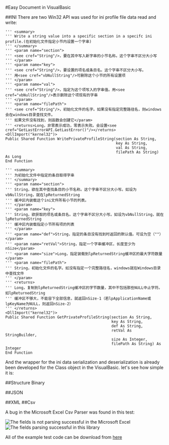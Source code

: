 #Easy Document in VisualBasic

##INI
There are two Win32 API was used for ini profile file data read and write:

    ''' <summary>
    ''' Write a string value into a specific section in a specifc ini profile.(在初始化文件指定小节内设置一个字串)
    ''' </summary>
    ''' <param name="section">
    ''' <see cref="String"/>，要在其中写入新字串的小节名称。这个字串不区分大小写
    ''' </param>
    ''' <param name="key">
    ''' <see cref="String"/>，要设置的项名或条目名。这个字串不区分大小写。
    ''' 用<see cref="vbNullString"/>可删除这个小节的所有设置项
    ''' </param>
    ''' <param name="val">
    ''' <see cref="String"/>，指定为这个项写入的字串值。用<see cref="vbNullString"/>表示删除这个项现有的字串
    ''' </param>
    ''' <param name="filePath">
    ''' <see cref="String"/>，初始化文件的名字。如果没有指定完整路径名，则windows会在windows目录查找文件。
    ''' 如果文件没有找到，则函数会创建它</param>
    ''' <returns>Long，非零表示成功，零表示失败。会设置<see cref="GetLastErrorAPI.GetLastError()"/></returns>
    <DllImport("kernel32")>
    Public Shared Function WritePrivateProfileString(section As String,
                                                     key As String,
                                                     val As String,
                                                     filePath As String) As Long
    End Function

    ''' <summary>
    ''' 为初始化文件中指定的条目取得字串
    ''' </summary>
    ''' <param name="section">
    ''' String，欲在其中查找条目的小节名称。这个字串不区分大小写。如设为vbNullString，就在lpReturnedString
    ''' 缓冲区内装载这个ini文件所有小节的列表。
    ''' </param>
    ''' <param name="key">
    ''' String，欲获取的项名或条目名。这个字串不区分大小写。如设为vbNullString，就在lpReturnedString
    ''' 缓冲区内装载指定小节所有项的列表
    ''' </param>
    ''' <param name="def">String，指定的条目没有找到时返回的默认值。可设为空（""）</param>
    ''' <param name="retVal">String，指定一个字串缓冲区，长度至少为nSize</param>
    ''' <param name="size">Long，指定装载到lpReturnedString缓冲区的最大字符数量</param>
    ''' <param name="filePath">
    ''' String，初始化文件的名字。如没有指定一个完整路径名，windows就在Windows目录中查找文件
    ''' </param>
    ''' <returns>
    ''' Long，复制到lpReturnedString缓冲区的字节数量，其中不包括那些NULL中止字符。如lpReturnedString
    ''' 缓冲区不够大，不能容下全部信息，就返回nSize-1（若lpApplicationName或lpKeyName为NULL，则返回nSize-2）
    ''' </returns>
    <DllImport("kernel32")>
    Public Shared Function GetPrivateProfileString(section As String,
                                                   key As String,
                                                   def As String,
                                                   retVal As StringBuilder,
                                                   size As Integer,
                                                   filePath As String) As Integer
    End Function

And the wrapper for the ini data serialization and deserialization is already been developed for the Class object in the VisualBasic. let's see how simple it is:



##Structure Binary

##JSON



##XML
##Csv

A bug in the Microsoft Excel Csv Parser was found in this test:

![The fields is not parsing successful in the Microsoft Excel](https://raw.githubusercontent.com/xieguigang/VisualBasic_AppFramework/master/guides/ExcelBugs.png)
![The fields parsing successful in this library](https://raw.githubusercontent.com/xieguigang/VisualBasic_AppFramework/master/guides/ParserSuccess.png)

All of the example test code can be download from [here](https://github.com/xieguigang/VisualBasic_AppFramework/tree/master/Example/EasyDocument)